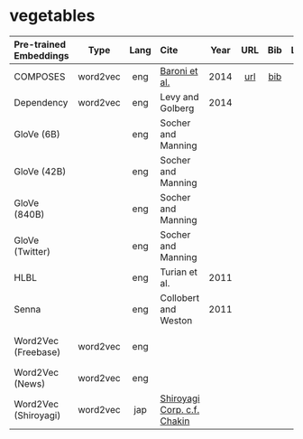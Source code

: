# vegetables


| Pre-trained Embeddings | Type | Lang | Cite | Year | URL | Bib | License | Kaggle Dataset |
|:-|:-:|:-:|:-|:-:|:-:|:-:|:-:|:-|
| COMPOSES        | word2vec | eng | [Baroni et al.](http://clic.cimec.unitn.it/marco/publications/acl2014/baroni-etal-countpredict-acl2014.pdf) | 2014 | [url](http://clic.cimec.unitn.it/composes/semantic-vectors.html) | [bib]() | | [composes-embeddings](https://www.kaggle.com/alvations/vege-composes-embeddings) |
| Dependency | word2vec | eng | Levy and Golberg | 2014 | | | | | [dependency-embeddings]()|
| GloVe (6B)      |          | eng | Socher and Manning | | | | | [stanford-glove-twitter](https://www.kaggle.com/alvations/vegetables-stanford-glove-6b)|
| GloVe (42B)     |          | eng | Socher and Manning | | | | | [stanford-glove-twitter](https://www.kaggle.com/alvations/vegetables-stanford-glove-42b)|
| GloVe (840B)    |          | eng | Socher and Manning | | | | | [stanford-glove-twitter](https://www.kaggle.com/alvations/vegetables-stanford-glove-840b)|
| GloVe (Twitter) |          | eng | Socher and Manning | | | | | [stanford-glove-twitter](https://www.kaggle.com/alvations/vegetables-stanford-glove-twitter)|
| HLBL            |          | eng | Turian et al. | 2011 | | | | [hlbl-embeddings](https://www.kaggle.com/alvations/vegetables-hlbl-embeddings) | 
| Senna           |          | eng | Collobert and Weston | 2011   | | | | [senna-embeddings](https://www.kaggle.com/alvations/vegetables-senna-embeddings) |
| Word2Vec (Freebase) | word2vec | eng | | | | |  | [google-word2vec-freebase](https://www.kaggle.com/alvations/vegetables-word2vec-freebase) |
| Word2Vec (News) | word2vec | eng |   | | | | | [google-word2vec](https://www.kaggle.com/alvations/vegetables-word2vec) |
| Word2Vec (Shiroyagi) | word2vec | jap | [Shiroyagi Corp. c.f. Chakin](https://github.com/chakki-works/chakin) | | | |  | [shiroyagi-word2vec](https://www.kaggle.com/alvations/vegetables-shiroyagi-word2vec) | 

